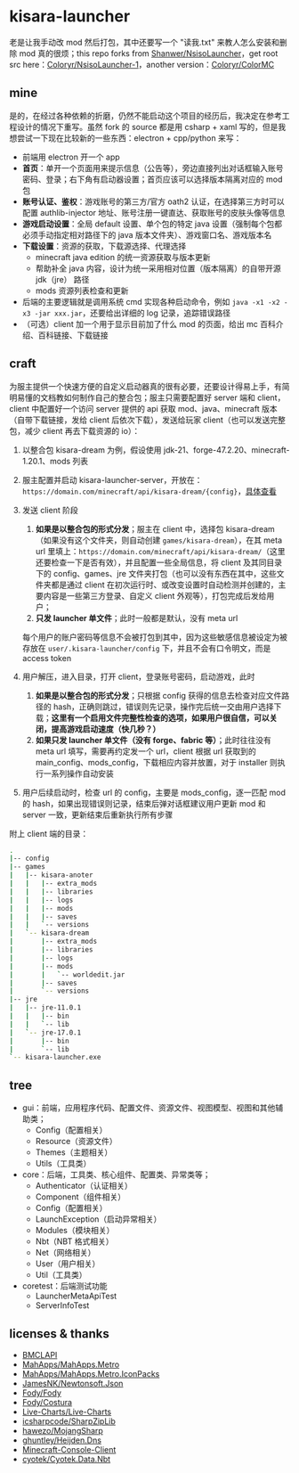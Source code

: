 # kisara-launcher

老是让我手动改 mod 然后打包，其中还要写一个 "读我.txt" 来教人怎么安装和删除 mod 真的很烦；this repo forks from [Shanwer/NsisoLauncher](https://github.com/Shanwer/NsisoLauncher.git)，get root src here：[Coloryr/NsisoLauncher-1](https://github.com/Coloryr/NsisoLauncher-1.git)，another version：[Coloryr/ColorMC](https://github.com/Coloryr/ColorMC.git)

## mine

是的，在经过各种依赖的折磨，仍然不能启动这个项目的经历后，我决定在参考工程设计的情况下重写。虽然 fork 的 source 都是用 csharp + xaml 写的，但是我想尝试一下现在比较新的一些东西：electron + cpp/python 来写：

-   前端用 electron 开一个 app
-   **首页**：单开一个页面用来提示信息（公告等），旁边直接列出对话框输入账号密码、登录；右下角有启动器设置；首页应该可以选择版本隔离对应的 mod 包
-   **账号认证、鉴权**：游戏账号的第三方/官方 oath2 认证，在选择第三方时可以配置 authlib-injector 地址、账号注册一键直达、获取账号的皮肤头像等信息
-   **游戏启动设置**：全局 default 设置、单个包的特定 java 设置（强制每个包都必须手动指定相对路径下的 java 版本文件夹）、游戏窗口名、游戏版本名
-   **下载设置**：资源的获取，下载源选择、代理选择
    -   minecraft java edition 的统一资源获取与版本更新
    -   帮助补全 java 内容，设计为统一采用相对位置（版本隔离）的自带开源 jdk（jre） 路径
    -   mods 资源列表检查和更新
-   后端的主要逻辑就是调用系统 cmd 实现各种启动命令，例如 `java -x1 -x2 -x3 -jar xxx.jar`，还要给出详细的 log 记录，追踪错误路径
-   （可选）client 加一个用于显示目前加了什么 mod 的页面，给出 mc 百科介绍、百科链接、下载链接

## craft

为服主提供一个快速方便的自定义启动器真的很有必要，还要设计得易上手，有简明易懂的文档教如何制作自己的整合包；服主只需要配置好 server 端和 client，client 中配置好一个访问 server 提供的 api 获取 mod、java、minecraft 版本（自带下载链接，发给 client 后依次下载），发送给玩家 client（也可以发送完整包，减少 client 再去下载资源的 io）：

1.   以整合包 kisara-dream 为例，假设使用 jdk-21、forge-47.2.20、minecraft-1.20.1、mods 列表

2.   服主配置并启动 kisara-launcher-server，开放在：`https://domain.com/minecraft/api/kisara-dream/{config}`，[具体查看](./server/readme.md)

3.   发送 client 阶段

     1.   **如果是以整合包的形式分发**；服主在 client 中，选择包 kisara-dream（如果没有这个文件夹，则自动创建 `games/kisara-dream`），在其 meta url 里填上：`https://domain.com/minecraft/api/kisara-dream/`（这里还要检查一下是否有效），并且配置一些全局信息，将 client 及其同目录下的 config、games、jre 文件夹打包（也可以没有东西在其中，这些文件夹都是通过 client 在初次运行时、或改变设置时自动检测并创建的，主要内容是一些第三方登录、自定义 client 外观等），打包完成后发给用户；
     2.   **只发 launcher 单文件**；此时一般都是默认，没有 meta url

     每个用户的账户密码等信息不会被打包到其中，因为这些敏感信息被设定为被存放在 `user/.kisara-launcher/config` 下，并且不会有口令明文，而是 access token

4.   用户解压，进入目录，打开 client，登录账号密码，启动游戏，此时
     1.   **如果是以整合包的形式分发**；只根据 config 获得的信息去检查对应文件路径的 hash，正确则跳过，错误则先记录，操作完后统一交由用户选择下载；**这里有一个启用文件完整性检查的选项，如果用户很自信，可以关闭，提高游戏启动速度（快几秒？）**
     2.   **如果只发 launcher 单文件（没有 forge、fabric 等）**；此时往往没有 meta url 填写，需要再约定发一个 url，client 根据  url 获取到的 main_config、mods_config，下载相应内容并放置，对于 installer 则执行一系列操作自动安装

5.   用户后续启动时，检查 url 的 config，主要是 mods_config，逐一匹配 mod 的 hash，如果出现错误则记录，结束后弹对话框建议用户更新 mod 和 server 一致，更新结束后重新执行所有步骤

附上 client 端的目录：

```bash
.
|-- config
|-- games
|   |-- kisara-anoter
|   |   |-- extra_mods
|   |   |-- libraries
|   |   |-- logs
|   |   |-- mods
|   |   |-- saves
|   |   `-- versions
|   `-- kisara-dream
|       |-- extra_mods
|       |-- libraries
|       |-- logs
|       |-- mods
|       |   `-- worldedit.jar
|       |-- saves
|       `-- versions
|-- jre
|   |-- jre-11.0.1
|   |   |-- bin
|   |   `-- lib
|   `-- jre-17.0.1
|       |-- bin
|       `-- lib
`-- kisara-launcher.exe
```

## tree

-   gui：前端，应用程序代码、配置文件、资源文件、视图模型、视图和其他辅助类；
    -   Config（配置相关）
    -   Resource（资源文件）
    -   Themes（主题相关）
    -   Utils（工具类）
-   core：后端，工具类、核心组件、配置类、异常类等；
    -   Authenticator（认证相关）
    -   Component（组件相关）
    -   Config（配置相关）
    -   LaunchException（启动异常相关）
    -   Modules（模块相关）
    -   Nbt（NBT 格式相关）
    -   Net（网络相关）
    -   User（用户相关）
    -   Util（工具类）
-   coretest：后端测试功能
    -   LauncherMetaApiTest
    -   ServerInfoTest

## licenses & thanks

-   [BMCLAPI](https://bmclapidoc.bangbang93.com/)
-   [MahApps/MahApps.Metro](https://github.com/MahApps/MahApps.Metro)
-   [MahApps/MahApps.Metro.IconPacks](https://github.com/MahApps/MahApps.Metro.IconPacks)
-   [JamesNK/Newtonsoft.Json](https://github.com/JamesNK/Newtonsoft.Json)
-   [Fody/Fody](https://github.com/Fody/Fody)
-   [Fody/Costura](https://github.com/Fody/Costura)
-   [Live-Charts/Live-Charts](https://github.com/Live-Charts/Live-Charts)
-   [icsharpcode/SharpZipLib](https://github.com/icsharpcode/SharpZipLib)
-   [hawezo/MojangSharp](https://github.com/hawezo/MojangSharp)
-   [ghuntley/Heijden.Dns](https://github.com/ghuntley/Heijden.Dns)
-   [Minecraft-Console-Client](https://github.com/ORelio/Minecraft-Console-Client)
-   [cyotek/Cyotek.Data.Nbt](https://github.com/cyotek/Cyotek.Data.Nbt)
